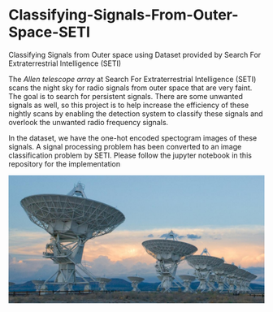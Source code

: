 # Classifying-Signals-From-Outer-Space-SETI
Classifying Signals from Outer space using Dataset provided by Search For Extraterrestrial Intelligence (SETI)

The *Allen telescope array* at Search For Extraterrestrial Intelligence (SETI) scans the night sky for radio signals from outer space that are very faint. The goal is to search for persistent signals. There are some unwanted signals as well, so this project is to help increase the efficiency of these nightly scans by enabling the detection system to classify these signals and overlook the unwanted radio frequency signals.

In the dataset, we have the one-hot encoded spectogram images of these signals. A signal processing problem has been converted to an image classification problem by SETI. Please follow the jupyter notebook in this repository for the implementation

<img src  = "SETI.jpg" >
